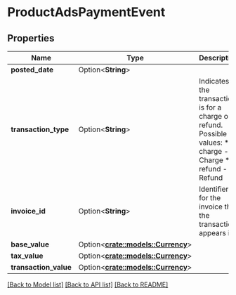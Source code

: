 # ProductAdsPaymentEvent

## Properties

Name | Type | Description | Notes
------------ | ------------- | ------------- | -------------
**posted_date** | Option<**String**> |  | [optional]
**transaction_type** | Option<**String**> | Indicates if the transaction is for a charge or a refund.  Possible values:  * charge - Charge  * refund - Refund | [optional]
**invoice_id** | Option<**String**> | Identifier for the invoice that the transaction appears in. | [optional]
**base_value** | Option<[**crate::models::Currency**](Currency.md)> |  | [optional]
**tax_value** | Option<[**crate::models::Currency**](Currency.md)> |  | [optional]
**transaction_value** | Option<[**crate::models::Currency**](Currency.md)> |  | [optional]

[[Back to Model list]](../README.md#documentation-for-models) [[Back to API list]](../README.md#documentation-for-api-endpoints) [[Back to README]](../README.md)


